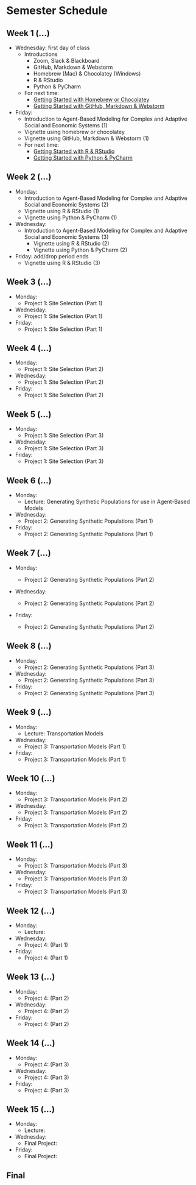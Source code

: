 # Semester Schedule

## Week 1 (...)
- Wednesday: first day of class
	- Introductions 
	  	- Zoom, Slack & Blackboard
	  	- GitHub, Markdown & Webstorm
	  	- Homebrew (Mac) & Chocolatey (Windows)
	  	- R & RStudio
	  	- Python & PyCharm 
	- For next time:
	  	- [Getting Started with Homebrew or Chocolatey](https://tyler-frazier.github.io/dsbook/manager.html)
		- [Getting Started with GitHub, Markdown & Webstorm](https://tyler-frazier.github.io/dsbook/gitstart.html)
- Friday:
	- Introduction to Agent-Based Modeling for Complex and Adaptive Social and Economic Systems (1)
	- Vignette using homebrew or chocolatey
  	- Vignette using GitHub, Markdown & Webstorm (1)
	- For next time:
		- [Getting Started with R & RStudio](https://tyler-frazier.github.io/dsbook/rstart.html)
		- [Getting Started with Python & PyCharm](https://tyler-frazier.github.io/dsbook/pystart.html)

## Week 2 (...)
- Monday:
	- Introduction to Agent-Based Modeling for Complex and Adaptive Social and Economic Systems (2)
	- Vignette using R & RStudio (1)
	- Vignette using Python & PyCharm (1)
- Wednesday:
  - Introduction to Agent-Based Modeling for Complex and Adaptive Social and Economic Systems (3)
  	- Vignette using R & RStudio (2)
	- Vignette using Python & PyCharm (2)
- Friday: add/drop period ends
  	- Vignette using R & RStudio (3)

## Week 3 (...)
- Monday:
	- Project 1: Site Selection (Part 1)
- Wednesday:
	- Project 1: Site Selection (Part 1)
- Friday:
	- Project 1: Site Selection (Part 1)

## Week 4 (...) 
- Monday:
	- Project 1: Site Selection (Part 2)
- Wednesday:
	- Project 1: Site Selection (Part 2)
- Friday:
	- Project 1: Site Selection (Part 2)


## Week 5 (...)
- Monday:
	- Project 1: Site Selection (Part 3)
- Wednesday:
	- Project 1: Site Selection (Part 3)
- Friday:
	- Project 1: Site Selection (Part 3)

## Week 6 (...)
- Monday:
	- Lecture: Generating Synthetic Populations for use in Agent-Based Models
- Wednesday:
	- Project 2: Generating Synthetic Populations (Part 1)
- Friday:
	- Project 2: Generating Synthetic Populations (Part 1)

## Week 7 (...)
- Monday:
	- Project 2: Generating Synthetic Populations (Part 2)

- Wednesday:
	- Project 2: Generating Synthetic Populations (Part 2)

- Friday:
	- Project 2: Generating Synthetic Populations (Part 2)


## Week 8 (...)
- Monday:
	- Project 2: Generating Synthetic Populations (Part 3)
- Wednesday:
	- Project 2: Generating Synthetic Populations (Part 3)
- Friday:
	- Project 2: Generating Synthetic Populations (Part 3)

## Week 9 (...)
- Monday:
	- Lecture: Transportation Models
- Wednesday:
	- Project 3: Transportation Models (Part 1)
- Friday:
	- Project 3: Transportation Models (Part 1)
	
## Week 10 (...)
- Monday:
	- Project 3: Transportation Models (Part 2)
- Wednesday:
	- Project 3: Transportation Models (Part 2)
- Friday:
	- Project 3: Transportation Models (Part 2)

## Week 11 (...)
- Monday:
	- Project 3: Transportation Models (Part 3)
- Wednesday:
	- Project 3: Transportation Models (Part 3)
- Friday:
	- Project 3: Transportation Models (Part 3)

## Week 12 (...)
- Monday:
	- Lecture:
- Wednesday:
	- Project 4: (Part 1)
- Friday:
	- Project 4: (Part 1)

## Week 13 (...)
- Monday: 
	- Project 4: (Part 2)
- Wednesday:
	- Project 4: (Part 2)
- Friday: 
	- Project 4: (Part 2)
	
## Week 14 (...)
- Monday:
	- Project 4: (Part 3)
- Wednesday:
	- Project 4: (Part 3)
- Friday:
	- Project 4: (Part 3)
	
## Week 15 (...)
- Monday:
	- Lecture:
- Wednesday:
	- Final Project:
- Friday:
	- Final Project:
	
## Final
